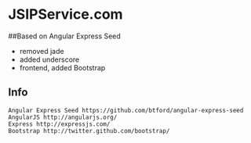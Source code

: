 # JSIPService.com

##Based on Angular Express Seed
 - removed jade
 - added underscore
 - frontend, added Bootstrap

## Info

    Angular Express Seed https://github.com/btford/angular-express-seed
    AngularJS http://angularjs.org/
    Express http://expressjs.com/
    Bootstrap http://twitter.github.com/bootstrap/
